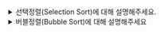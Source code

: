 <details>
<summary>선택정렬(Selection Sort)에 대해 설명해주세요.</summary>

<br>

- 가장 작은 것을 선택해서 앞으로 보내는 과정을 반복해서 수행하는 정렬 방법이다.
    - 앞으로 보낼 때는 보내야할 위치의 수와 값을 변경하는 식으로 진행된다.
- 연산 횟수는 `N + (N-1) + (N-2) + … + 2`로 `N x (N + 1) / 2`가 된다. 그래서 시간복잡도는 $O(N^2)$ 가 된다.

```java
public void selectionSort(int[] arr) {
    for (int i = 0; i < arr.length; i++) {
        int minIndex = i;
        for (int j = i + 1; j < arr.length; j++) {
            if (arr[minIndex] > arr[j]) {
                minIndex = j;
            }
        }
        swap(arr, i, minIndex);
    }
}

private void swap(int[] arr, int i, int j) {
    int temp = arr[i];
    arr[i] = arr[j];
    arr[j] = temp;
}
```

- 선택 정렬은 기본 정렬과 퀵 정렬과 비교하였을 때 매우 비효율적이다. 하지만 **특정한 리스트에서 가장 작은 데이터를 찾는 일이 코딩 테스트에서 잦으므로 선택 정렬 코드를 익혀두는 것이 좋다.**

</details>

<details>
<summary>버블정렬(Bubble Sort)에 대해 설명해주세요</summary>

<br>

- 이중 For문에서 n번째와 n+1번째의 숫자를 비교하고 큰 수를 뒤로 보내도록 자리를 바꾸며 매 반복마다 마지막 가장 큰 수를 찾아 정렬해가는 방법이다.
- 이중 for문을 돌아 $O(n^2)$의 시간복잡도를 갖는다.

```java
public void bubbleSort(int[] arr) {
    int size = arr.length;
    for (int i = 1; i < size; i++) {
        for (int j = 0; j < size - i; j++) {
            if (arr[j] > arr[j + 1]) {
                swap(arr, j, j + 1);
            }
        }
    }
}

private void swap(int[] arr, int i, int j) {
    int temp = arr[i];
    arr[i] = arr[j];
    arr[j] = temp;
}
```

</details>
